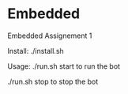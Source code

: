 # Embedded
Embedded Assignement 1 

Install:
./install.sh

Usage:
./run.sh start    to run the bot

./run.sh stop     to stop the bot
